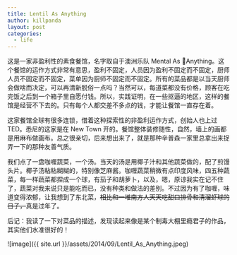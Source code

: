 ```yaml
---
title: Lentil As Anything
author: killpanda
layout: post
categories:
  - life
---
```

这是一家非盈利性的素食餐馆，名字取自于澳洲乐队 Mental As Anything。这个餐馆的运作方式非常有意思，盈利不固定，人员因为盈利不固定而不固定，厨师人员不固定而不固定，菜单因为厨师不固定而不固定。所有的菜品都是以当天厨师会做啥而决定，可以再清新脱俗一点吗？当然可以，每道菜都没有价格，顾客在吃完饭之后到一个箱子里自愿付钱。所以，实践证明，在一些抠逼的地区，这样的餐馆是经营不下去的。只有每个人都交差不多点的钱，才能让餐馆一直存在着。

这家餐馆全球有很多连锁，借着这种探索性的非盈利运作方式，创始人也上过 TED。悉尼的这家是在 New Town 开的。餐馆整体装修随性，自然，墙上的画都是用麻布做画布。总之很亲切，后来想出来了，就是那种辛普森一家里总拿出来捉弄一下的那种友善气质。

我们点了一盘咖喱蔬菜，一个汤。当天的汤是用椰子汁和其他蔬菜做的，配了煎馒头片。椰子汤粘粘糊糊的，特别像芝麻酱。咖喱蔬菜稍微有点印度风味，四五种蔬菜，每一样蔬菜都捏成一个球，有茄子和胡萝卜，以及，嗯，原谅我实在记不住了，蔬菜对我来说只是能吃而已，没有种类和做法的差别。不过因为有了咖喱，味道变得浓郁，让我想到了东北菜，<del>相比和一堆南方人天天吃甜口排骨和清溜虾球的日子，</del>真是过年了。

后记：我读了一下对菜品的描述，发现读起来像是某个制毒大棚里瘾君子的作品，其实他们水准很好的！

![image]({{ site.url }}/assets/2014/09/Lentil_As_Anything.jpeg)
